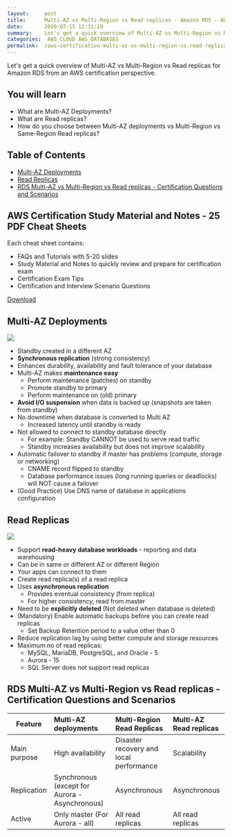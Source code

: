 ```yaml
---
layout:     post
title:      Multi-AZ vs Multi-Region vs Read replicas - Amazon RDS - AWS Certification Cheat Sheet
date:       2020-07-15 12:31:19
summary:    Let's get a quick overview of Multi-AZ vs Multi-Region vs Read replicas for Amazon RDS from an AWS certification perspective. 
categories:  AWS_CLOUD AWS_DATABASES
permalink:  /aws-certification-multi-az-vs-multi-region-vs-read-replicas
---
```


Let's get a quick overview of Multi-AZ vs Multi-Region vs Read replicas for Amazon RDS from an AWS certification perspective.

## You will learn
- What are Multi-AZ Deployments?
- What are Read replicas?
- How do you choose between Multi-AZ deployments vs Multi-Region vs Same-Region Read replicas?


## Table of Contents
- [Multi-AZ Deployments](#multi-az-deployments)
- [Read Replicas](#read-replicas)
- [RDS Multi-AZ vs Multi-Region vs Read replicas - Certification Questions and Scenarios](#rds-multi-az-vs-multi-region-vs-read-replicas---certification-questions-and-scenarios)

## AWS Certification Study Material and Notes - 25 PDF Cheat Sheets

Each cheat sheet contains:
- FAQs and Tutorials with 5-20 slides
- Study Material and Notes to quickly review and prepare for certification exam
- Certification Exam Tips
- Certification and Interview Scenario Questions

<div>
 <a href="https://links.in28minutes.com/cloud-in28minutes-teachable-free-link" target="_blank" class="button instagram">Download</a>
</div>


## Multi-AZ Deployments

![](/images/aws/rds/7-multi-az-deployment.png)

- Standby created in a different AZ
- **Synchronous replication** (strong consistency)
- Enhances durability, availability and fault tolerance of your database
- Multi-AZ makes **maintenance easy**
	- Perform maintenance (patches) on standby
	- Promote standby to primary
	- Perform maintenance on (old) primary
- **Avoid I/O suspension** when data is backed up (snapshots are taken from standby)
- No downtime when database is converted to Multi AZ
	- Increased latency until standby is ready
- Not allowed to connect to standby database directly 
	- For example: Standby CANNOT be used to serve read traffic
	- Standby increases availability but does not improve scalability
- Automatic failover to standby if master has problems (compute, storage or networking)
	- CNAME record flipped to standby
	- Database performance issues (long running queries or deadlocks) will NOT cause a failover
- (Good Practice) Use DNS name of database in applications configuration

## Read Replicas

![](/images/aws/rds/8-read-replica-deployment.png)

- Support **read-heavy database workloads** - reporting and data warehousing 
- Can be in same or different AZ or different Region
- Your apps can connect to them
- Create read replica(s) of a read replica
- Uses **asynchronous replication**
	- Provides eventual consistency (from replica)
	- For higher consistency, read from master
- Need to be **explicitly deleted** (Not deleted when database is deleted)
- (Mandatory) Enable automatic backups before you can create read replicas
	- Set Backup Retention period to a value other than 0
- Reduce replication lag by using better compute and storage resources
- Maximum no of read replicas:
	- MySQL, MariaDB, PostgreSQL, and Oracle - 5
	- Aurora - 15
	- SQL Server does not support read replicas

## RDS Multi-AZ vs Multi-Region vs Read replicas - Certification Questions and Scenarios

|Feature|Multi-AZ deployments|Multi-Region Read Replicas|Multi-AZ Read replicas|
|--|:--|:--|:--|
|Main purpose|High availability|Disaster recovery and local performance|Scalability|
|Replication|Synchronous (except for Aurora - Asynchronous)|Asynchronous|Asynchronous|
|Active|Only master (For Aurora - all)|All read replicas|All read replicas|
